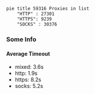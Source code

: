 
```mermaid
pie title 59316 Proxies in list
    "HTTP" : 27301
    "HTTPS": 9239
    "SOCKS" : 30376
```

### Some Info
#### Average Timeout

- mixed: 3.6s
- http: 1.9s
- https: 8.2s
- socks: 5.2s